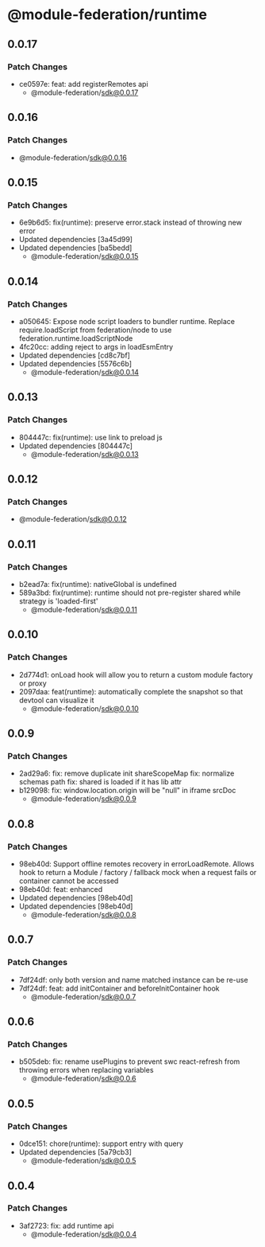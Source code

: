 # @module-federation/runtime

## 0.0.17

### Patch Changes

- ce0597e: feat: add registerRemotes api
  - @module-federation/sdk@0.0.17

## 0.0.16

### Patch Changes

- @module-federation/sdk@0.0.16

## 0.0.15

### Patch Changes

- 6e9b6d5: fix(runtime): preserve error.stack instead of throwing new error
- Updated dependencies [3a45d99]
- Updated dependencies [ba5bedd]
  - @module-federation/sdk@0.0.15

## 0.0.14

### Patch Changes

- a050645: Expose node script loaders to bundler runtime. Replace require.loadScript from federation/node to use federation.runtime.loadScriptNode
- 4fc20cc: adding reject to args in loadEsmEntry
- Updated dependencies [cd8c7bf]
- Updated dependencies [5576c6b]
  - @module-federation/sdk@0.0.14

## 0.0.13

### Patch Changes

- 804447c: fix(runtime): use link to preload js
- Updated dependencies [804447c]
  - @module-federation/sdk@0.0.13

## 0.0.12

### Patch Changes

- @module-federation/sdk@0.0.12

## 0.0.11

### Patch Changes

- b2ead7a: fix(runtime): nativeGlobal is undefined
- 589a3bd: fix(runtime): runtime should not pre-register shared while strategy is 'loaded-first'
  - @module-federation/sdk@0.0.11

## 0.0.10

### Patch Changes

- 2d774d1: onLoad hook will allow you to return a custom module factory or proxy
- 2097daa: feat(runtime): automatically complete the snapshot so that devtool can visualize it
  - @module-federation/sdk@0.0.10

## 0.0.9

### Patch Changes

- 2ad29a6: fix: remove duplicate init shareScopeMap
  fix: normalize schemas path
  fix: shared is loaded if it has lib attr
- b129098: fix: window.location.origin will be "null" in iframe srcDoc
  - @module-federation/sdk@0.0.9

## 0.0.8

### Patch Changes

- 98eb40d: Support offline remotes recovery in errorLoadRemote. Allows hook to return a Module / factory / fallback mock when a request fails or container cannot be accessed
- 98eb40d: feat: enhanced
- Updated dependencies [98eb40d]
- Updated dependencies [98eb40d]
  - @module-federation/sdk@0.0.8

## 0.0.7

### Patch Changes

- 7df24df: only both version and name matched instance can be re-use
- 7df24df: feat: add initContainer and beforeInitContainer hook
  - @module-federation/sdk@0.0.7

## 0.0.6

### Patch Changes

- b505deb: fix: rename usePlugins to prevent swc react-refresh from throwing errors when replacing variables
  - @module-federation/sdk@0.0.6

## 0.0.5

### Patch Changes

- 0dce151: chore(runtime): support entry with query
- Updated dependencies [5a79cb3]
  - @module-federation/sdk@0.0.5

## 0.0.4

### Patch Changes

- 3af2723: fix: add runtime api
  - @module-federation/sdk@0.0.4
